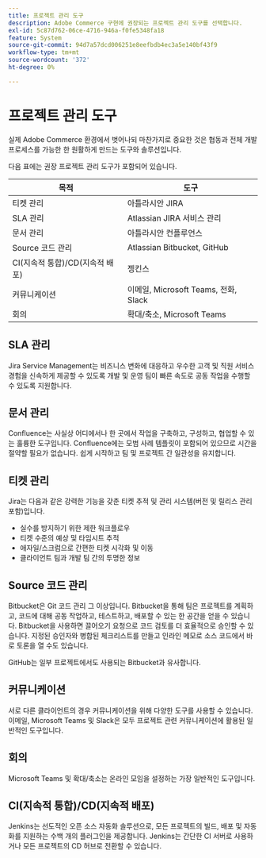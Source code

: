 ```yaml
---
title: 프로젝트 관리 도구
description: Adobe Commerce 구현에 권장되는 프로젝트 관리 도구를 선택합니다.
exl-id: 5c87d762-06ce-4716-946a-f0fe5348fa18
feature: System
source-git-commit: 94d7a57dcd006251e8eefbdb4ec3a5e140bf43f9
workflow-type: tm+mt
source-wordcount: '372'
ht-degree: 0%

---
```


# 프로젝트 관리 도구

실제 Adobe Commerce 환경에서 벗어나되 마찬가지로 중요한 것은 협동과 전체 개발 프로세스를 가능한 한 원활하게 만드는 도구와 솔루션입니다.

다음 표에는 권장 프로젝트 관리 도구가 포함되어 있습니다.

| 목적 | 도구 |
|------------------------------------------------------|--------------------------------------|
| 티켓 관리 | 아틀라시안 JIRA |
| SLA 관리 | Atlassian JIRA 서비스 관리 |
| 문서 관리 | 아틀라시안 컨플루언스 |
| Source 코드 관리 | Atlassian Bitbucket, GitHub |
| CI(지속적 통합)/CD(지속적 배포) | 젱킨스 |
| 커뮤니케이션 | 이메일, Microsoft Teams, 전화, Slack |
| 회의 | 확대/축소, Microsoft Teams |

## SLA 관리

Jira Service Management는 비즈니스 변화에 대응하고 우수한 고객 및 직원 서비스 경험을 신속하게 제공할 수 있도록 개발 및 운영 팀이 빠른 속도로 공동 작업을 수행할 수 있도록 지원합니다.

## 문서 관리

Confluence는 사실상 어디에서나 한 곳에서 작업을 구축하고, 구성하고, 협업할 수 있는 훌륭한 도구입니다. Confluence에는 모범 사례 템플릿이 포함되어 있으므로 시간을 절약할 필요가 없습니다. 쉽게 시작하고 팀 및 프로젝트 간 일관성을 유지합니다.

## 티켓 관리

Jira는 다음과 같은 강력한 기능을 갖춘 티켓 추적 및 관리 시스템(버전 및 릴리스 관리 포함)입니다.

- 실수를 방지하기 위한 제한 워크플로우
- 티켓 수준의 예상 및 타임시트 추적
- 애자일/스크럼으로 간편한 티켓 시각화 및 이동
- 클라이언트 팀과 개발 팀 간의 투명한 정보

## Source 코드 관리

Bitbucket은 Git 코드 관리 그 이상입니다. Bitbucket을 통해 팀은 프로젝트를 계획하고, 코드에 대해 공동 작업하고, 테스트하고, 배포할 수 있는 한 공간을 얻을 수 있습니다. Bitbucket을 사용하면 끌어오기 요청으로 코드 검토를 더 효율적으로 승인할 수 있습니다. 지정된 승인자와 병합된 체크리스트를 만들고 인라인 메모로 소스 코드에서 바로 토론을 열 수도 있습니다.

GitHub는 일부 프로젝트에서도 사용되는 Bitbucket과 유사합니다.

## 커뮤니케이션

서로 다른 클라이언트의 경우 커뮤니케이션을 위해 다양한 도구를 사용할 수 있습니다. 이메일, Microsoft Teams 및 Slack은 모두 프로젝트 관련 커뮤니케이션에 활용된 일반적인 도구입니다.

## 회의

Microsoft Teams 및 확대/축소는 온라인 모임을 설정하는 가장 일반적인 도구입니다.

## CI(지속적 통합)/CD(지속적 배포)

Jenkins는 선도적인 오픈 소스 자동화 솔루션으로, 모든 프로젝트의 빌드, 배포 및 자동화를 지원하는 수백 개의 플러그인을 제공합니다. Jenkins는 간단한 CI 서버로 사용하거나 모든 프로젝트의 CD 허브로 전환할 수 있습니다.
